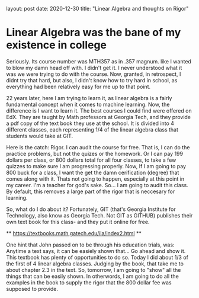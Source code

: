 layout: post 
date: 2020-12-30 
title: "Linear Algebra and thoughts on Rigor"

# Linear Algebra was the bane of my existence in college

Seriously. Its course number was MTH357 as in .357 magnum.  like I wanted to blow my damn head off with.  I didn't get it.  I never understood what it was we were trying to do with the course.  Now, granted, in retrospect, I didnt try that hard, but also, I didn't know how to try hard in school, as everything had been relatively easy for me up to that point.

22 years later, here I am trying to learn it, as linear algebra is a fairly fundamental concept when it comes to machine learning.  Now, the difference is I want to learn it.  The best courses I could find were offered on EdX.  They are taught by Math professors at Georgia Tech, and they provide a pdf copy of the text book they use at the school.  It is divided into 4 different classes, each representing 1/4 of the linear algebra class that students would take at GIT.  

Here is the catch: Rigor.  I can audit the course for free.  That is, I can do the practice problems, but not the quizes or the homework.  Or I can pay 199 dollars per class, or 800 dollars total for all four classes, to take a few quizzes to make sure I am progressing properly.  Now, If I am going to pay 800 buck for a class, I want the get the damn cerification (degree) that comes along with it.  Thats not going to happen, especially at this point in my career.  I'm a teacher for god's sake.  So... I am going to audit this class.  By default, this removes a large part of the rigor that is neccesary for learning.  

So, what do I do about it?  Fortunately, GIT (that's Georgia Institute for Technology, also know as Georgia Tech. Not GIT as GITHUB) publishes their own text book for this class- and they put it online for free. 


** <https://textbooks.math.gatech.edu/ila/index2.html> **

One hint that John passed on to be through his education trials, was: Anytime a text says, it can be easiely shown that...  Go ahead and show it.  This textbook has plenty of opportunities to do so.  Today I did about 1/3 of the first of 4 linear algebra classes.  Judging by the book, that take me to about chapter 2.3 in the text.  So, tomorrow, I am going to "show" all the things that can be easily shown.  In otherwords, I am going to do all the examples in the book to supply the rigor that the 800 dollar fee was supposed to provide.


